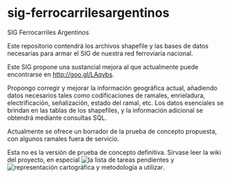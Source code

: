 # sig-ferrocarrilesargentinos
SIG Ferrocarriles Argentinos

Este repositorio contendrá los archivos shapefile y las bases de datos 
necesarias para armar el SIG de nuestra red ferroviaria nacional.

Este SIG propone una sustancial mejora al que actualmente puede encontrarse en
http://goo.gl/LAqybs.

Propongo corregir y mejorar la información geográfica actual, añadiendo datos
necesarios tales como codificaciones de ramales, enrieladura, electrificación,
señalización, estado del ramal, etc. Los datos esenciales se brindan en las
tablas de los shapefiles, y la información adicional se obtendrá mediante
consultas SQL.

Actualmente se ofrece un borrador de la prueba de concepto propuesta, con
algunos ramales fuera de servicio.

Esta no es la versión de prueba de concepto definitiva. Sírvase leer la wiki
del proyecto, en especial ![la lista de tareas pendientes](https://github.com/arielsbecker/sig-ferrocarrilesargentinos/wiki/Lista-de-tareas-pendientes) y
![representación cartográfica y metodología a utilizar](https://github.com/arielsbecker/sig-ferrocarrilesargentinos/wiki/Normativa-de-representaci%C3%B3n-cartogr%C3%A1fica-y-metodolog%C3%ADa-a-seguir).
